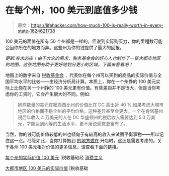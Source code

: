 # 在每个州，100 美元到底值多少钱

> 原文：<https://lifehacker.com/how-much-100-is-really-worth-in-every-state-1624621738>

100 美元的面值在所有 50 个州都是一样的，但说到实际购买力，你的里程数可能会因你所在的地方而异。这些州为你的钱提供了最大的回报。



*更新:有求必应！由于大众的需求，税务基金会的好心人也制作了一张大都市地区的地图。这张地图有助于更好地划分更小的区域。下面来看看吧！*

地图上的数字来自 [税收基金会](http://taxfoundation.org/) ，代表你在每个州可以买到的商品的实际价值与全国平均水平的比较——由经济分析局计算。本质上，你在一个州挣的 100 美元实际上比你在另一个州挣的 100 美元更有价值。有些差距并不是很大，但是当你考虑你的工资时，它会产生很大的不同。例如:

> 同样数量的美元在密西西比州的价值比在 DC 高出近 40 %,如果考虑大城市地区的价格而不是全州的平均价格，这种差异甚至会更大。一个在肯塔基州税后年收入 4 万美元的人在 DC 华盛顿州的税后收入需要达到 5.3 万美元，才能达到同等的生活水平，更不用说感觉更富有了。

当然，你的钱可能价值较低的州也倾向于有较高的收入来试图平衡事物——所以记住这一点。尽管如此，当你打算搬到 [的地方或在](https://twocents.lifehacker.com/here-are-the-best-and-worst-states-to-earn-a-living-1594612737) 开店时，这还是需要考虑的。关于各州 100 美元相对价值的更多信息，请查看下面的链接。

[每个州的实际价值 100 美元](http://taxfoundation.org/blog/real-value-100-each-state) |税收基础经 [消费主义](http://consumerist.com/2014/08/19/how-far-does-100-go-in-your-state-heres-a-map-that-that-shows-you/)

[大都市地区 100 美元的实际价值](http://taxfoundation.org/blog/real-value-100-metropolitan-areas) |税收基础